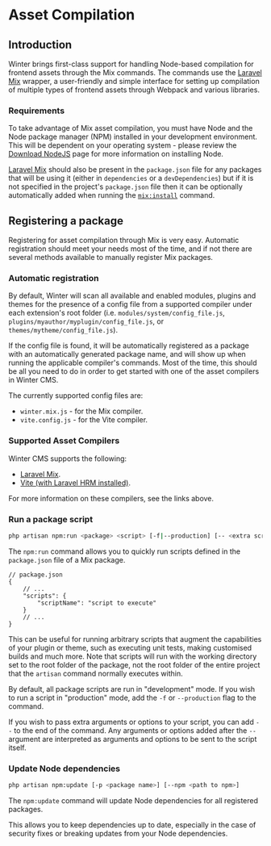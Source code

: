 # Asset Compilation

## Introduction

Winter brings first-class support for handling Node-based compilation for frontend assets through the Mix commands. The commands use the [Laravel Mix](https://laravel-mix.com/) wrapper, a user-friendly and simple interface for setting up compilation of multiple types of frontend assets through Webpack and various libraries.

### Requirements

To take advantage of Mix asset compilation, you must have Node and the Node package manager (NPM) installed in your development environment. This will be dependent on your operating system - please review the [Download NodeJS](https://nodejs.org/en/download/) page for more information on installing Node.

[Laravel Mix](https://laravel-mix.com/) should also be present in the `package.json` file for any packages that will be using it (either in `dependencies` or a `devDependencies`) but if it is not specified in the project's `package.json` file then it can be optionally automatically added when running the [`mix:install`](#install-node-dependencies) command.

## Registering a package

Registering for asset compilation through Mix is very easy. Automatic registration should meet your needs most of the time, and if not there are several methods available to manually register Mix packages.

### Automatic registration

By default, Winter will scan all available and enabled modules, plugins and themes for the presence of a config file from a supported compiler under each extension's root folder (i.e. `modules/system/config_file.js`, `plugins/myauthor/myplugin/config_file.js`, or `themes/mytheme/config_file.js`).

If the config file is found, it will be automatically registered as a package with an automatically generated package name, and will show up when running the applicable compiler's commands. Most of the time, this should be all you need to do in order to get started with one of the asset compilers in Winter CMS.

The currently supported config files are:

- `winter.mix.js` - for the Mix compiler.
- `vite.config.js` - for the Vite compiler.

### Supported Asset Compilers

Winter CMS supports the following:

- [Laravel Mix](./asset-compilation-mix.md).
- [Vite (with Laravel HRM installed)](./asset-compilation-vite.md).

For more information on these compilers, see the links above.

### Run a package script

```bash
php artisan npm:run <package> <script> [-f|--production] [-- <extra script args>]
```

The `npm:run` command allows you to quickly run scripts defined in the `package.json` file of a Mix package.

```json5
// package.json
{
    // ...
    "scripts": {
        "scriptName": "script to execute"
    }
    // ...
}
```

This can be useful for running arbitrary scripts that augment the capabilities of your plugin or theme, such as executing unit tests, making customised builds and much more. Note that scripts will run with the working directory set to the root folder of the package, not the root folder of the entire project that the `artisan` command normally executes within.

By default, all package scripts are run in "development" mode. If you wish to run a script in "production" mode, add the `-f` or `--production` flag to the command.

If you wish to pass extra arguments or options to your script, you can add `--` to the end of the command. Any arguments or options added after the `--` argument are interpreted as arguments and options to be sent to the script itself.

### Update Node dependencies

```bash
php artisan npm:update [-p <package name>] [--npm <path to npm>]
```

The `npm:update` command will update Node dependencies for all registered packages.

This allows you to keep dependencies up to date, especially in the case of security fixes or breaking updates from your Node dependencies.
